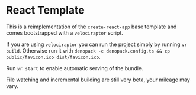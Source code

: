 # React Template

This is a reimplementation of the `create-react-app` base template and comes
bootstrapped with a `velociraptor` script.

If you are using `velociraptor` you can run the project simply by running
`vr build`. Otherwise run it with
`denopack -c denopack.config.ts && cp public/favicon.ico dist/favicon.ico`.

Run `vr start` to enable automatic serving of the bundle.

File watching and incremental building are still very beta, your mileage may
vary.
